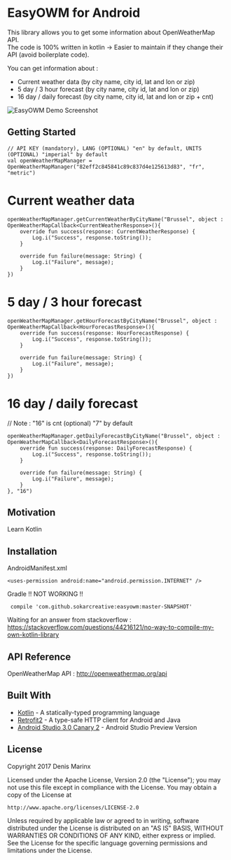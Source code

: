 # EasyOWM for Android

This library allows you to get some information about OpenWeatherMap API.<br />
The code is 100% written in kotlin -> Easier to maintain if they change their API (avoid boilerplate code).

You can get information about :
- Current weather data (by city name, city id, lat and lon or zip)
- 5 day / 3 hour forecast (by city name, city id, lat and lon or zip)
- 16 day / daily forecast (by city name, city id, lat and lon or zip + cnt)


![EasyOWM Demo Screenshot](http://sokarcreative.be/images/easyown-screenshot.png)

## Getting Started

```
// API KEY (mandatory), LANG (OPTIONAL) "en" by default, UNITS (OPTIONAL) "imperial" by default
val openWeatherMapManager = OpenWeatherMapManager("82eff2c845841c89c837d4e125613d83", "fr", "metric") 
```
# Current weather data 
```
openWeatherMapManager.getCurrentWeatherByCityName("Brussel", object : OpenWeatherMapCallback<CurrentWeatherResponse>(){
    override fun success(response: CurrentWeatherResponse) {
        Log.i("Success", response.toString());
    }

    override fun failure(message: String) {
        Log.i("Failure", message);
    }
})
```
# 5 day / 3 hour forecast
```
openWeatherMapManager.getHourForecastByCityName("Brussel", object : OpenWeatherMapCallback<HourForecastResponse>(){
    override fun success(response: HourForecastResponse) {
        Log.i("Success", response.toString());
    }

    override fun failure(message: String) {
        Log.i("Failure", message);
    }
})
```
# 16 day / daily forecast
// Note : "16" is cnt (optional) "7" by default 
```
openWeatherMapManager.getDailyForecastByCityName("Brussel", object : OpenWeatherMapCallback<DailyForecastResponse>(){
    override fun success(response: DailyForecastResponse) {
        Log.i("Success", response.toString());
    }

    override fun failure(message: String) {
        Log.i("Failure", message);
    }
}, "16")
```

## Motivation

Learn Kotlin

## Installation
AndroidManifest.xml

```
<uses-permission android:name="android.permission.INTERNET" />
```

Gradle !! NOT WORKING !!
 
```
 compile 'com.github.sokarcreative:easyowm:master-SNAPSHOT'
```
 Waiting for an answer from stackoverflow : https://stackoverflow.com/questions/44216121/no-way-to-compile-my-own-kotlin-library


## API Reference

OpenWeatherMap API : http://openweathermap.org/api

## Built With

* [Kotlin](https://kotlinlang.org/) - A statically-typed programming language
* [Retrofit2](http://square.github.io/retrofit/) - A type-safe HTTP client for Android and Java
* [Android Studio 3.0 Canary 2](https://developer.android.com/studio/archive.html/) - Android Studio Preview Version

## License

Copyright 2017 Denis Marinx

Licensed under the Apache License, Version 2.0 (the "License");
you may not use this file except in compliance with the License.
You may obtain a copy of the License at

    http://www.apache.org/licenses/LICENSE-2.0

Unless required by applicable law or agreed to in writing, software
distributed under the License is distributed on an "AS IS" BASIS,
WITHOUT WARRANTIES OR CONDITIONS OF ANY KIND, either express or implied.
See the License for the specific language governing permissions and
limitations under the License.
